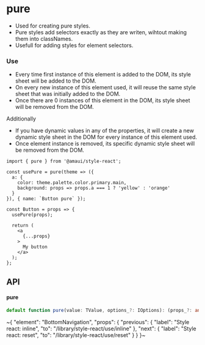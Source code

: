 
# pure

- Used for creating pure styles.
- Pure styles add selectors exactly as they are writen, wihtout making them into classNames.
- Usefull for adding styles for element selectors.

### Use

- Every time first instance of this element is added to the DOM, its style sheet will be added to the DOM.
- On every new instance of this element used, it will reuse the same style sheet that was initially added to the DOM.
- Once there are 0 instances of this element in the DOM, its style sheet will be removed from the DOM.

Additionally
- If you have dynamic values in any of the properties, it will create a new dynamic style sheet in the DOM for every instance of this element used.
- Once element instance is removed, its specific dynamic style sheet will be removed from the DOM.

```tsx
import { pure } from '@amaui/style-react';

const usePure = pure(theme => ({
  a: {
    color: theme.palette.color.primary.main,
    background: props => props.a === 1 ? 'yellow' : 'orange'
  }
}), { name: `Button pure` });

const Button = props => {
  usePure(props);

  return (
    <a
      {...props}
    >
      My button
    </a>
  );
};
```

## API

#### pure

```ts
default function pure(value: TValue, options_?: IOptions): (props_?: any) => IResponse;
```


~{
  "element": "BottomNavigation",
  "props": {
    "previous": {
      "label": "Style react: inline",
      "to": "/library/style-react/use/inline"
    },
    "next": {
      "label": "Style react: reset",
      "to": "/library/style-react/use/reset"
    }
  }
}~
